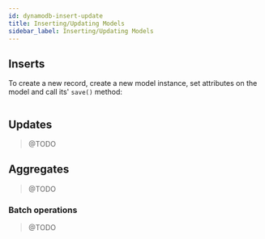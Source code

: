 ```yaml
---
id: dynamodb-insert-update
title: Inserting/Updating Models
sidebar_label: Inserting/Updating Models
---
```


## Inserts

To create a new record, create a new model instance, set attributes on the
model and call its' `save()` method:

```typescript

```

## Updates

> @TODO

## Aggregates

> @TODO

### Batch operations

> @TODO
